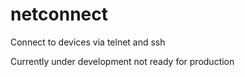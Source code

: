 # netconnect
Connect to devices via telnet and ssh

Currently under development not ready for production